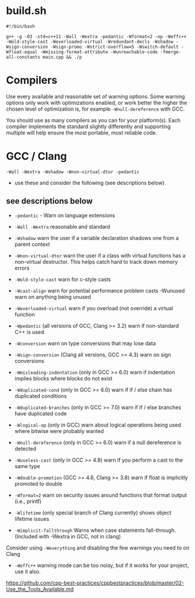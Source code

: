 # build.sh

```
#!/bin/bash

g++ -g -O3 -std=c++11 -Wall -Wextra -pedantic -Wformat=2 -op -Weffc++ -Wold-style-cast -Woverloaded-virtual -Wredundant-decls -Wshadow -Wsign-conversion -Wsign-promo -Wstrict-overflow=5 -Wswitch-default -Wfloat-equal -Wmissing-format-attribute -Wunreachable-code -fmerge-all-constants main.cpp && ./p
```

# Compilers

Use every available and reasonable set of warning options. Some warning options only work with optimizations enabled, or work better the higher the chosen level of optimization is, for example
`-Wnull-dereference`
with GCC.

You should use as many compilers as you can for your platform(s). Each compiler implements the standard slightly differently and supporting multiple will help ensure the most portable, most reliable code.

# GCC / Clang

`-Wall -Wextra -Wshadow -Wnon-virtual-dtor -pedantic`

- use these and consider the following (see descriptions below)

## see descriptions below

- `-pedantic` - Warn on language extensions

- `-Wall -Wextra` reasonable and standard

- `-Wshadow` warn the user if a variable declaration shadows one from a parent context

- `-Wnon-virtual-dtor` warn the user if a class with virtual functions has a non-virtual destructor. This helps catch hard to track down memory errors

- `-Wold-style-cast` warn for c-style casts

- `-Wcast-align` warn for potential performance problem casts
  -Wunused warn on anything being unused

- `-Woverloaded-virtual` warn if you overload (not override) a virtual function

- `-Wpedantic` (all versions of GCC, Clang >= 3.2) warn if non-standard C++ is used

- `-Wconversion` warn on type conversions that may lose data

- `-Wsign-conversion` (Clang all versions, GCC >= 4.3) warn on sign conversions

- `-Wmisleading-indentation` (only in GCC >= 6.0) warn if indentation implies blocks where blocks do not exist

- `-Wduplicated-cond` (only in GCC >= 6.0) warn if if / else chain has duplicated conditions

- `-Wduplicated-branches` (only in GCC >= 7.0) warn if if / else branches have duplicated code

- `-Wlogical-op` (only in GCC) warn about logical operations being used where bitwise were probably wanted

- `-Wnull-dereference` (only in GCC >= 6.0) warn if a null dereference is detected

- `-Wuseless-cast` (only in GCC >= 4.8) warn if you perform a cast to the same type

- `-Wdouble-promotion` (GCC >= 4.6, Clang >= 3.8) warn if float is implicitly promoted to double

- `-Wformat=2` warn on security issues around functions that format output (i.e., printf)

- `-Wlifetime` (only special branch of Clang currently) shows object lifetime issues

- `-Wimplicit-fallthrough` Warns when case statements fall-through. (Included with -Wextra in GCC, not in clang)

Consider using `-Weverything` and disabling the few warnings you need to on Clang

- `-Weffc++` warning mode can be too noisy, but if it works for your project, use it also.

https://github.com/cpp-best-practices/cppbestpractices/blob/master/02-Use_the_Tools_Available.md
